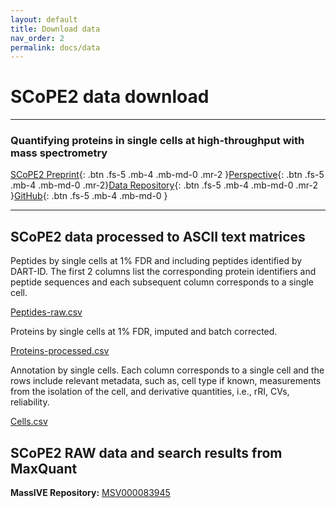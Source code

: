 ```yaml
---
layout: default
title: Download data
nav_order: 2
permalink: docs/data
---
```


# SCoPE2 data download


------------
### Quantifying proteins in single cells at high-throughput with mass spectrometry

[SCoPE2 Preprint](https://www.biorxiv.org/content/10.1101/665307v1){: .btn .fs-5 .mb-4 .mb-md-0 .mr-2 }[Perspective](https://pubs.acs.org/doi/10.1021/acs.jproteome.8b00257){: .btn .fs-5 .mb-4 .mb-md-0 .mr-2}[Data Repository](ftp://massive.ucsd.edu/MSV000083945){: .btn .fs-5 .mb-4 .mb-md-0 .mr-2 }[GitHub](https://github.com/SlavovLab/){: .btn .fs-5 .mb-4 .mb-md-0 }

------------


## SCoPE2 data processed to ASCII text matrices

Peptides by single cells at 1% FDR and including peptides identified by DART-ID. The first 2 columns list the corresponding protein identifiers and peptide sequences and each subsequent column corresponds to a single cell.

[Peptides-raw.csv](http://slavovlab.net/scope2/data/Peptides-raw.csv)

Proteins by single cells at 1% FDR, imputed and batch corrected.

[Proteins-processed.csv](http://slavovlab.net/scope2/data/Proteins-processed.csv)

Annotation by single cells. Each column corresponds to a single cell and the rows include relevant metadata, such as, cell type if known, measurements from the isolation of the cell, and derivative quantities, i.e., rRI, CVs, reliability.

[Cells.csv](http://slavovlab.net/scope2/data/Cells.csv)




## SCoPE2 RAW data and search results from MaxQuant

**MassIVE Repository:** [MSV000083945](ftp://massive.ucsd.edu/MSV000083945)
